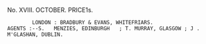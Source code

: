 No. XVIII.                          OCTOBER.                                      PRICE1s.




            LONDON : BRADBURY & EVANS, WHITEFRIARS.
    AGENTS :--S.   MENZIES, EDINBURGH   ; T. MURRAY, GLASGOW ; J .   M'GLASHAN, DUBLIN.
